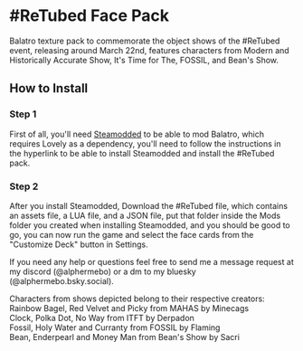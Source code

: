 # #ReTubed Face Pack
Balatro texture pack to commemorate the object shows of the #ReTubed event, releasing around March 22nd, features characters from Modern and Historically Accurate Show, It's Time for The, FOSSIL, and Bean's Show.

## How to Install
### Step 1
First of all, you'll need [Steamodded](https://github.com/Steamodded/smods/wiki) to be able to mod Balatro, which requires Lovely as a dependency, you'll need to follow the instructions in the hyperlink to be able to install Steamodded and install the #ReTubed pack.

### Step 2
After you install Steamodded, Download the #ReTubed file, which contains an assets file, a LUA file, and a JSON file, put that folder inside the Mods folder you created when installing Steamodded, and you should be good to go, you can now run the game and select the face cards from the "Customize Deck" button in Settings.

If you need any help or questions feel free to send me a message request at my discord (@alphermebo) or a dm to my bluesky (@alphermebo.bsky.social).

Characters from shows depicted belong to their respective creators:<br>
Rainbow Bagel, Red Velvet and Picky from MAHAS by Minecags<br>
Clock, Polka Dot, No Way from ITFT by Derpadon<br>
Fossil, Holy Water and Curranty from FOSSIL by Flaming<br>
Bean, Enderpearl and Money Man from Bean's Show by Sacri<br>
